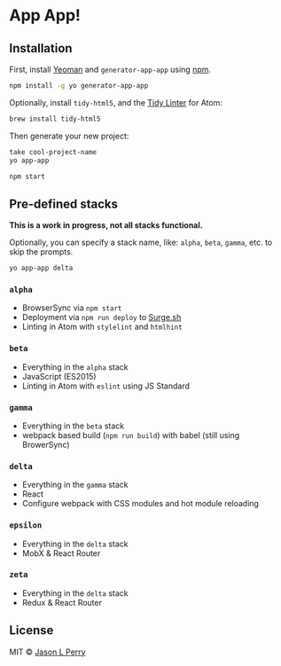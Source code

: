 # App App!

## Installation

First, install [Yeoman](http://yeoman.io) and `generator-app-app` using [npm](https://www.npmjs.com/).

```bash
npm install -g yo generator-app-app
```

Optionally, install `tidy-html5`, and the [Tidy Linter](https://atom.io/packages/linter-tidy) for Atom:

```bash
brew install tidy-html5
```

Then generate your new project:

```bash
take cool-project-name
yo app-app

npm start
```

## Pre-defined stacks

**This is a work in progress, not all stacks functional.**

Optionally, you can specify a stack name, like: `alpha`, `beta`, `gamma`, etc. to skip the prompts.

```bash
yo app-app delta
```

### `alpha`

- BrowserSync via `npm start`
- Deployment via `npm run deploy` to [Surge.sh](https://surge.sh)
- Linting in Atom with `stylelint` and `htmlhint`

### `beta`

- Everything in the `alpha` stack
- JavaScript (ES2015)
- Linting in Atom with `eslint` using JS Standard

### `gamma`

- Everything in the `beta` stack
- webpack based build (`npm run build`) with babel (still using BrowerSync)

### `delta`

- Everything in the `gamma` stack
- React
- Configure webpack with CSS modules and hot module reloading

### `epsilon`

- Everything in the `delta` stack
- MobX & React Router

### `zeta`

- Everything in the `delta` stack
- Redux & React Router

## License

MIT &copy; [Jason L Perry](https://github.com/ambethia)
